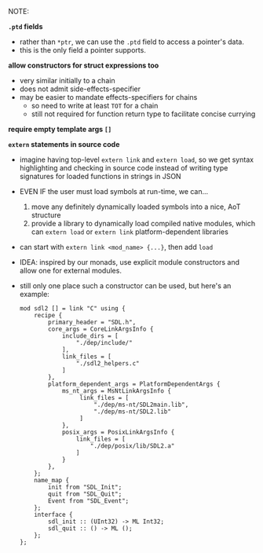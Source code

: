 NOTE:

**`.ptd` fields**
- rather than `*ptr`, we can use the `.ptd` field to access a pointer's data.
- this is the only field a pointer supports.

**allow constructors for struct expressions too**
- very similar initially to a chain
- does not admit side-effects-specifier
- may be easier to mandate effects-specifiers for chains
    - so need to write at least `TOT` for a chain
    - still not required for function return type to facilitate concise currying

**require empty template args `[]`**

**`extern` statements in source code**
- imagine having top-level `extern link` and `extern load`, so we get syntax highlighting and checking in source code instead of
  writing type signatures for loaded functions in strings in JSON
- EVEN IF the user must load symbols at run-time, we can...
    1. move any definitely dynamically loaded symbols into a nice, AoT structure
    2. provide a library to dynamically load compiled native modules, which can `extern load` or `extern link` 
       platform-dependent libraries 
- can start with `extern link <mod_name> {...}`, then add `load`

- IDEA: inspired by our monads, use explicit module constructors and allow one for external modules. 
- still only one place such a constructor can be used, but here's an example:
    
  ```
  mod sdl2 [] = link "C" using {
      recipe {
          primary_header = "SDL.h",
          core_args = CoreLinkArgsInfo {
              include_dirs = [
                  "./dep/include/"
              ],
              link_files = [
                  "./sdl2_helpers.c"
              ]
          },
          platform_dependent_args = PlatformDependentArgs {
              ms_nt_args = MsNtLinkArgsInfo {
                   link_files = [
                       "./dep/ms-nt/SDL2main.lib",
                       "./dep/ms-nt/SDL2.lib"
                   ]
              },
              posix_args = PosixLinkArgsInfo {
                  link_files = [
                      "./dep/posix/lib/SDL2.a"
                  ]
              }
          },
      };
      name_map {
          init from "SDL_Init";
          quit from "SDL_Quit";
          Event from "SDL_Event";
      };
      interface {
          sdl_init :: (UInt32) -> ML Int32;
          sdl_quit :: () -> ML ();
      };
  };
  ```
